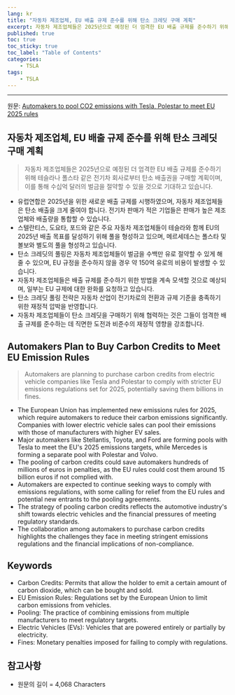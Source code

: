 ```yaml
---
lang: kr
title: "자동차 제조업체, EU 배출 규제 준수를 위해 탄소 크레딧 구매 계획"
excerpt: 자동차 제조업체들은 2025년으로 예정된 더 엄격한 EU 배출 규제를 준수하기 위해 테슬라나 폴스타 같은 전기차 회사로부터 탄소 배출권을 구매할 계획이며, 이를 통해 수십억 달러의 벌금을 절약할 수 있을 것으로 기대하고 있습니다.
published: true
toc: true
toc_sticky: true
toc_label: "Table of Contents"
categories:
    - TSLA
tags:
    - TSLA
---
```


---

  원문: [Automakers to pool CO2 emissions with Tesla, Polestar to meet EU 2025 rules](https://www.investing.com/news/stock-market-news/stellantis-toyota-ford-mazda-subaru-plan-to-pool-co2-emissions-with-tesla-3799903)

## 자동차 제조업체, EU 배출 규제 준수를 위해 탄소 크레딧 구매 계획

> 자동차 제조업체들은 2025년으로 예정된 더 엄격한 EU 배출 규제를 준수하기 위해 테슬라나 폴스타 같은 전기차 회사로부터 탄소 배출권을 구매할 계획이며, 이를 통해 수십억 달러의 벌금을 절약할 수 있을 것으로 기대하고 있습니다.


- 유럽연합은 2025년을 위한 새로운 배출 규제를 시행하였으며, 자동차 제조업체들은 탄소 배출을 크게 줄여야 합니다. 전기차 판매가 적은 기업들은 판매가 높은 제조업체와 배출량을 통합할 수 있습니다.
- 스텔란티스, 도요타, 포드와 같은 주요 자동차 제조업체들이 테슬라와 함께 EU의 2025년 배출 목표를 달성하기 위해 풀을 형성하고 있으며, 메르세데스는 폴스타 및 볼보와 별도의 풀을 형성하고 있습니다.
- 탄소 크레딧의 풀링은 자동차 제조업체들이 벌금을 수백만 유로 절약할 수 있게 해줄 수 있으며, EU 규정을 준수하지 않을 경우 약 150억 유로의 비용이 발생할 수 있습니다.
- 자동차 제조업체들은 배출 규제를 준수하기 위한 방법을 계속 모색할 것으로 예상되며, 일부는 EU 규제에 대한 완화를 요청하고 있습니다.
- 탄소 크레딧 풀링 전략은 자동차 산업이 전기차로의 전환과 규제 기준을 충족하기 위한 재정적 압박을 반영합니다.
- 자동차 제조업체들이 탄소 크레딧을 구매하기 위해 협력하는 것은 그들이 엄격한 배출 규제를 준수하는 데 직면한 도전과 비준수의 재정적 영향을 강조합니다.

## Automakers Plan to Buy Carbon Credits to Meet EU Emission Rules

> Automakers are planning to purchase carbon credits from electric vehicle companies like Tesla and Polestar to comply with stricter EU emissions regulations set for 2025, potentially saving them billions in fines.


- The European Union has implemented new emissions rules for 2025, which require automakers to reduce their carbon emissions significantly. Companies with lower electric vehicle sales can pool their emissions with those of manufacturers with higher EV sales.
- Major automakers like Stellantis, Toyota, and Ford are forming pools with Tesla to meet the EU's 2025 emissions targets, while Mercedes is forming a separate pool with Polestar and Volvo.
- The pooling of carbon credits could save automakers hundreds of millions of euros in penalties, as the EU rules could cost them around 15 billion euros if not complied with.
- Automakers are expected to continue seeking ways to comply with emissions regulations, with some calling for relief from the EU rules and potential new entrants to the pooling agreements.
- The strategy of pooling carbon credits reflects the automotive industry's shift towards electric vehicles and the financial pressures of meeting regulatory standards.
- The collaboration among automakers to purchase carbon credits highlights the challenges they face in meeting stringent emissions regulations and the financial implications of non-compliance.

## Keywords

- Carbon Credits: Permits that allow the holder to emit a certain amount of carbon dioxide, which can be bought and sold.
- EU Emission Rules: Regulations set by the European Union to limit carbon emissions from vehicles.
- Pooling: The practice of combining emissions from multiple manufacturers to meet regulatory targets.
- Electric Vehicles (EVs): Vehicles that are powered entirely or partially by electricity.
- Fines: Monetary penalties imposed for failing to comply with regulations.

## 참고사항

- 원문의 길이 = 4,068 Characters

